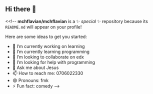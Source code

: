 ## Hi there 👋

<<!--
**mchflavian/mchflavian** is a ✨ _special_ ✨ repository because its `README.md` will appear on your profile!

Here are some ideas to get you started:

- 🔭 I’m currently working on learning
- 🌱 I’m currently learning programming
- 👯 I’m looking to collaborate on edx
- 🤔 I’m looking for help with programming
- 💬 Ask me about Jesus
- 📫 How to reach me: 0706022330
- 😄 Pronouns: fmk
- ⚡ Fun fact: comedy
-->
